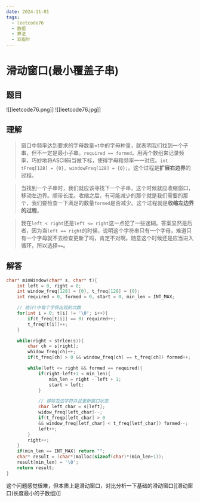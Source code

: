```yaml
---
date: 2024-11-01
tags:
  - leetcode76
  - 数组
  - 算法
  - 双指针
---
```

# 滑动窗口(最小覆盖子串)
## 题目
![[leetcode76.png]]
![[leetcode76.jpg]]
## 理解
> 窗口中频率达到要求的字母数量=t中的字母种量，就表明我们找到一个子串，但不一定是最小子串。`required == formed`。用两个数组来记录频率，巧妙地将ASCII码当做下标，使得字母和频率一一对应。`int tFreq[128] = {0}, windowFreq[128] = {0};`。这个过程是**扩展右边界**的过程。

> 当找到一个子串时，我们就应该寻找下一个子串，这个时候就应收缩窗口，移动左边界。顺带长度。收缩之后，有可能减少的那个就是我们需要的那个，我们要检查一下满足的数量`formed`是否减少。这个过程就是**收缩左边界的过程**。

> 我在`left < right`还是`left <= right`这一点犯了一些迷糊。答案显然是后者，因为当`left == right`的时候，说明这个字符串只有一个字母，难道只有一个字母就不去检查更新了吗，肯定不对啊。随意这个时候还是应当进入循环，所以选择`<=`。
## 解答
```c
char* minWindow(char* s, char* t){
	int left = 0, right = 0;
	int window_freq[128] = {0}, t_freq[128] = {0};
	int required = 0, formed = 0, start = 0, min_len = INT_MAX;

	// 统计t中每个字符出现的次数
	for(int i = 0; t[i] != '\0'; i++){
		if(t_freq[t[i]] == 0) required++;
		t_freq[t[i]]++;
	}

	while(right < strlen(s)){
		char ch = s[right];
		whidow_freq[ch]++;
		if(t_freq[ch] > 0 && window_freq[ch] == t_freq[ch]) formed++;

		while(left <= right && formed == required){
			if(right-left+1 < min_len){
				min_len = right - left + 1;
				start = left;
			}

			// 移除左边字符并且更新窗口状态
			char left_char = s[left];
			widow_freq[left_char]--;
			if(t_freqp[left_char] > 0 
			&& window_freq[letf_char] < t_freq[letf_char]) formed--;
			left++;
		}
		right++;
	}
	if(min_len == INT_MAX) return "";
	char* result = (char*)malloc(sizeof(char)*(min_len+1));
	result[min_len] = '\0';
	return result;
}
```

这个问题感觉很难，但本质上是滑动窗口，对比分析一下基础的滑动窗口[[滑动窗口(长度最小的子数组)]]
